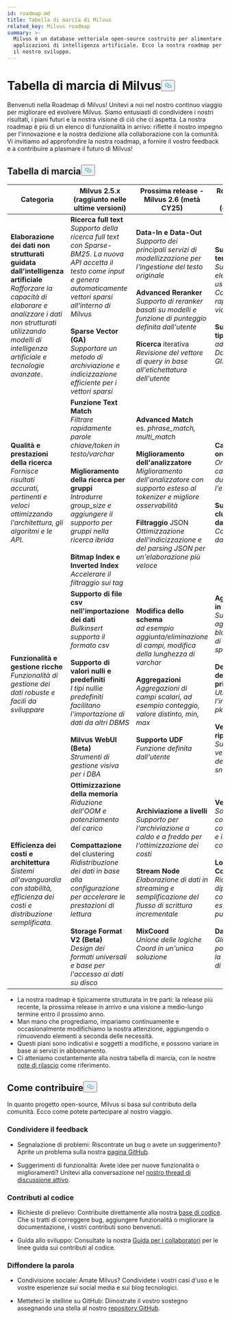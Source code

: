 ```yaml
---
id: roadmap.md
title: Tabella di marcia di Milvus
related_key: Milvus roadmap
summary: >-
  Milvus è un database vettoriale open-source costruito per alimentare le
  applicazioni di intelligenza artificiale. Ecco la nostra roadmap per guidare
  il nostro sviluppo.
---
```

<h1 id="Milvus-Roadmap" class="common-anchor-header">Tabella di marcia di Milvus<button data-href="#Milvus-Roadmap" class="anchor-icon" translate="no">
      <svg translate="no"
        aria-hidden="true"
        focusable="false"
        height="20"
        version="1.1"
        viewBox="0 0 16 16"
        width="16"
      >
        <path
          fill="#0092E4"
          fill-rule="evenodd"
          d="M4 9h1v1H4c-1.5 0-3-1.69-3-3.5S2.55 3 4 3h4c1.45 0 3 1.69 3 3.5 0 1.41-.91 2.72-2 3.25V8.59c.58-.45 1-1.27 1-2.09C10 5.22 8.98 4 8 4H4c-.98 0-2 1.22-2 2.5S3 9 4 9zm9-3h-1v1h1c1 0 2 1.22 2 2.5S13.98 12 13 12H9c-.98 0-2-1.22-2-2.5 0-.83.42-1.64 1-2.09V6.25c-1.09.53-2 1.84-2 3.25C6 11.31 7.55 13 9 13h4c1.45 0 3-1.69 3-3.5S14.5 6 13 6z"
        ></path>
      </svg>
    </button></h1><p>Benvenuti nella Roadmap di Milvus! Unitevi a noi nel nostro continuo viaggio per migliorare ed evolvere Milvus. Siamo entusiasti di condividere i nostri risultati, i piani futuri e la nostra visione di ciò che ci aspetta. La nostra roadmap è più di un elenco di funzionalità in arrivo: riflette il nostro impegno per l'innovazione e la nostra dedizione alla collaborazione con la comunità. Vi invitiamo ad approfondire la nostra roadmap, a fornire il vostro feedback e a contribuire a plasmare il futuro di Milvus!</p>
<h2 id="Roadmap" class="common-anchor-header">Tabella di marcia<button data-href="#Roadmap" class="anchor-icon" translate="no">
      <svg translate="no"
        aria-hidden="true"
        focusable="false"
        height="20"
        version="1.1"
        viewBox="0 0 16 16"
        width="16"
      >
        <path
          fill="#0092E4"
          fill-rule="evenodd"
          d="M4 9h1v1H4c-1.5 0-3-1.69-3-3.5S2.55 3 4 3h4c1.45 0 3 1.69 3 3.5 0 1.41-.91 2.72-2 3.25V8.59c.58-.45 1-1.27 1-2.09C10 5.22 8.98 4 8 4H4c-.98 0-2 1.22-2 2.5S3 9 4 9zm9-3h-1v1h1c1 0 2 1.22 2 2.5S13.98 12 13 12H9c-.98 0-2-1.22-2-2.5 0-.83.42-1.64 1-2.09V6.25c-1.09.53-2 1.84-2 3.25C6 11.31 7.55 13 9 13h4c1.45 0 3-1.69 3-3.5S14.5 6 13 6z"
        ></path>
      </svg>
    </button></h2><table>
    <thead>
        <tr>
            <th>Categoria</th>
            <th>Milvus 2.5.x (raggiunto nelle ultime versioni)</th>
            <th>Prossima release - Milvus 2.6 (metà CY25)</th>
            <th>Roadmap futura - Milvus 3.0 (entro 1 anno)</th>
        </tr>
    </thead>
    <tbody>
        <tr>
            <td><strong>Elaborazione dei dati non strutturati guidata dall'intelligenza artificiale</strong><br/><i>Rafforzare la capacità di elaborare e analizzare i dati non strutturati utilizzando modelli di intelligenza artificiale e tecnologie avanzate</i>.</td>
            <td><strong>Ricerca full text</strong><br/><i>Supporto della ricerca full text con Sparse-BM25. La nuova API accetta il testo come input e genera automaticamente vettori sparsi all'interno di Milvus</i><br/><br/><strong>Sparse Vector (GA)</strong><br/><i>Supportare un metodo di archiviazione e indicizzazione efficiente per i vettori sparsi</i><br/></td>
            <td><strong>Data-In e Data-Out</strong><br/><i>Supporto dei principali servizi di modellizzazione per l'ingestione del testo originale</i><br/><br/><strong>Advanced Reranker</strong><br/><i>Supporto di reranker basati su modelli e funzione di punteggio definita dall'utente</i><br/><br/><strong>Ricerca</strong> iterativa<br/><i>Revisione del vettore di query in base all'etichettatura dell'utente</i></td>
            <td><strong>Supporto dei tensori</strong><br/><i>Supporto di elenchi di vettori, usi tipici come Colbert, Copali e rappresentazione video</i><br/><br/><strong>Supporto di più tipi di dati</strong><br/><i>ad esempio Datetime, Map, GIS</i></td>
        </tr>
        <tr>
            <td><strong>Qualità e prestazioni della ricerca</strong><br/><i>Fornisce risultati accurati, pertinenti e veloci ottimizzando l'architettura, gli algoritmi e le API</i>.</td>
            <td><strong>Funzione Text Match</strong><br/><i>Filtrare rapidamente parole chiave/token in testo/varchar</i><br/><br/><strong>Miglioramento della ricerca per gruppi</strong><br/><i>Introdurre group_size e aggiungere il supporto per gruppi nella ricerca ibrida</i><br/><br/><strong>Bitmap Index e Inverted Index</strong><br/><i>Accelerare il filtraggio sui tag</i></td>
            <td><strong>Advanced Match</strong><br/> es<i>. phrase_match, multi_match </i><br/><br/><strong>Miglioramento dell'analizzatore</strong><br/><i>Miglioramento dell'analizzatore con supporto esteso al tokenizer e migliore osservabilità</i><br/><br/><strong>Filtraggio</strong> JSON<br/><i>Ottimizzazione dell'indicizzazione e del parsing JSON per un'elaborazione più veloce</i></td>
            <td><strong>Capacità di ordinamento</strong><br/><i>Ordinamento per campi scalari durante l'esecuzione</i><br/><br/><strong>Supporto del clustering dei dati</strong><br/><i>Co-località dei dati</i></td>
        </tr>
        <tr>
            <td><strong>Funzionalità e gestione ricche</strong><br/><i>Funzionalità di gestione dei dati robuste e facili da sviluppare</i></td>
            <td><strong>Supporto di file csv nell'importazione dei dati</strong><br/><i>Bulkinsert supporta il formato csv</i><br/><br/><strong>Supporto di valori nulli e predefiniti</strong><br/><i>I tipi</i> nulli<i>e predefiniti facilitano l'importazione di dati da altri DBMS</i><br/><br/><strong>Milvus WebUI (Beta)</strong><br/><i>Strumenti di gestione visiva per i DBA</i></td>
            <td><strong>Modifica dello schema</strong><br/><i>ad esempio aggiunta/eliminazione di campi, modifica della lunghezza di varchar</i><br/><br/><strong>Aggregazioni</strong><br/><i>Aggregazioni di campi scalari, ad esempio conteggio, valore distinto, min, max</i><br/><br/><strong>Supporto UDF</strong><br/><i>Funzione definita dall'utente</i></td>
            <td><strong>Aggiornamento in blocco</strong><br/><i>Supporta aggiornamenti in blocco del valore di un campo specifico</i><br/><br/><strong>Deduplicazione delle chiavi primarie</strong><br/><i>Utilizzando l'indice globale pk</i><br/><br/><strong>Versionamento e ripristino dei dati</strong><br/><i>Supporta il versionamento dei dati tramite snapshot</i></td>
        </tr>
        <tr>
            <td><strong>Efficienza dei costi e architettura</strong><br/><i>Sistemi all'avanguardia con stabilità, efficienza dei costi e distribuzione semplificata.</i></td>
            <td><strong>Ottimizzazione della memoria</strong><br/><i>Riduzione dell'OOM e potenziamento del carico</i><br/><br/><strong>Compattazione</strong> del clustering<br/><i>Ridistribuzione dei dati in base alla configurazione per accelerare le prestazioni di lettura</i><br/><br/><strong>Storage Format V2 (Beta)</strong><br/><i>Design dei formati universali e base per l'accesso ai dati su disco</i></td>
            <td><strong>Archiviazione a livelli</strong><br/><i>Supporto per l'archiviazione a caldo e a freddo per l'ottimizzazione dei costi</i><br/><br/><strong>Stream Node</strong><br/><i>Elaborazione di dati in streaming e semplificazione del flusso di scrittura incrementale</i><br/><br/><strong>MixCoord</strong><br/><i>Unione delle logiche Coord in un'unica soluzione</i></td>
            <td><strong>Vector Lake</strong><br/><i>Soluzione offline conveniente, connettore spark e integrazione con iceberg</i><br/><br/><strong>Logstore Component</strong><br/><i>Ridurre le dipendenze da componenti esterni come pulsar</i><br/><br/><strong>Data Evict Policy</strong><br/><i>Gli utenti possono definire la propria politica di evict</i></td>
        </tr>
    </tbody>
</table>
<ul>
<li>La nostra roadmap è tipicamente strutturata in tre parti: la release più recente, la prossima release in arrivo e una visione a medio-lungo termine entro il prossimo anno.</li>
<li>Man mano che progrediamo, impariamo continuamente e occasionalmente modifichiamo la nostra attenzione, aggiungendo o rimuovendo elementi a seconda delle necessità.</li>
<li>Questi piani sono indicativi e soggetti a modifiche, e possono variare in base ai servizi in abbonamento.</li>
<li>Ci atteniamo costantemente alla nostra tabella di marcia, con le nostre <a href="/docs/it/release_notes.md">note di rilascio</a> come riferimento.</li>
</ul>
<h2 id="How-to-contribute" class="common-anchor-header">Come contribuire<button data-href="#How-to-contribute" class="anchor-icon" translate="no">
      <svg translate="no"
        aria-hidden="true"
        focusable="false"
        height="20"
        version="1.1"
        viewBox="0 0 16 16"
        width="16"
      >
        <path
          fill="#0092E4"
          fill-rule="evenodd"
          d="M4 9h1v1H4c-1.5 0-3-1.69-3-3.5S2.55 3 4 3h4c1.45 0 3 1.69 3 3.5 0 1.41-.91 2.72-2 3.25V8.59c.58-.45 1-1.27 1-2.09C10 5.22 8.98 4 8 4H4c-.98 0-2 1.22-2 2.5S3 9 4 9zm9-3h-1v1h1c1 0 2 1.22 2 2.5S13.98 12 13 12H9c-.98 0-2-1.22-2-2.5 0-.83.42-1.64 1-2.09V6.25c-1.09.53-2 1.84-2 3.25C6 11.31 7.55 13 9 13h4c1.45 0 3-1.69 3-3.5S14.5 6 13 6z"
        ></path>
      </svg>
    </button></h2><p>In quanto progetto open-source, Milvus si basa sul contributo della comunità. Ecco come potete partecipare al nostro viaggio.</p>
<h3 id="Share-feedback" class="common-anchor-header">Condividere il feedback</h3><ul>
<li><p>Segnalazione di problemi: Riscontrate un bug o avete un suggerimento? Aprite un problema sulla nostra <a href="https://github.com/milvus-io/milvus/issues">pagina GitHub</a>.</p></li>
<li><p>Suggerimenti di funzionalità: Avete idee per nuove funzionalità o miglioramenti? Unitevi alla conversazione nel <a href="https://github.com/milvus-io/milvus/discussions/40263">nostro thread di discussione attivo</a>.</p></li>
</ul>
<h3 id="Code-contributions" class="common-anchor-header">Contributi al codice</h3><ul>
<li><p>Richieste di prelievo: Contribuite direttamente alla nostra <a href="https://github.com/milvus-io/milvus/pulls">base di codice</a>. Che si tratti di correggere bug, aggiungere funzionalità o migliorare la documentazione, i vostri contributi sono benvenuti.</p></li>
<li><p>Guida allo sviluppo: Consultate la nostra <a href="https://github.com/milvus-io/milvus/blob/82915a9630ab0ff40d7891b97c367ede5726ff7c/CONTRIBUTING.md">Guida per i collaboratori</a> per le linee guida sui contributi al codice.</p></li>
</ul>
<h3 id="Spread-the-word" class="common-anchor-header">Diffondere la parola</h3><ul>
<li><p>Condivisione sociale: Amate Milvus? Condividete i vostri casi d'uso e le vostre esperienze sui social media e sui blog tecnologici.</p></li>
<li><p>Metteteci le stelline su GitHub: Dimostrate il vostro sostegno assegnando una stella al nostro <a href="https://github.com/milvus-io/milvus">repository GitHub</a>.</p></li>
</ul>

